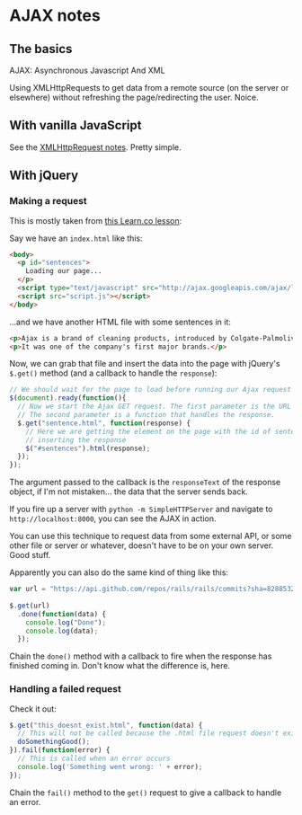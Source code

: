 # AJAX notes

## The basics

AJAX: Asynchronous Javascript And XML

Using XMLHttpRequests to get data from a remote source (on the server or elsewhere) without refreshing the page/redirecting the user. Noice.

## With vanilla JavaScript

See the [XMLHttpRequest notes](xmlhttprequest.md). Pretty simple.

## With jQuery

### Making a request

This is mostly taken from [this Learn.co lesson](https://github.com/learn-co-students/js-ajax-callbacks-readme-v-000):

Say we have an `index.html` like this:

```html
<body>
  <p id="sentences">
    Loading our page...
  </p>
  <script type="text/javascript" src="http://ajax.googleapis.com/ajax/libs/jquery/3.1.0/jquery.min.js"></script>
  <script src="script.js"></script>
</body>
```

...and we have another HTML file with some sentences in it:

```html
<p>Ajax is a brand of cleaning products, introduced by Colgate-Palmolive in 1947 for a powdered household and industrial cleaner.</p>
<p>It was one of the company's first major brands.</p>
```

Now, we can grab that file and insert the data into the page with jQuery's `$.get()` method (and a callback to handle the `response`):

```js
// We should wait for the page to load before running our Ajax request
$(document).ready(function(){
  // Now we start the Ajax GET request. The first parameter is the URL with the data.
  // The second parameter is a function that handles the response.
  $.get("sentence.html", function(response) {
    // Here we are getting the element on the page with the id of sentences and
    // inserting the response
    $("#sentences").html(response);
  });
});
```

The argument passed to the callback is the `responseText` of the response object, if I'm not mistaken... the data that the server sends back.

If you fire up a server with `python -m SimpleHTTPServer` and navigate to `http://localhost:8000`, you can see the AJAX in action.

You can use this technique to request data from some external API, or some other file or server or whatever, doesn't have to be on your own server. Good stuff.

Apparently you can also do the same kind of thing like this:

```js
var url = "https://api.github.com/repos/rails/rails/commits?sha=82885325e04d78fb7ec608a4670164d842d23078";
 
$.get(url)
  .done(function(data) {
    console.log("Done");
    console.log(data);
  });
```

Chain the `done()` method with a callback to fire when the response has finished coming in. Don't know what the difference is, here.

### Handling a failed request

Check it out:

```js
$.get("this_doesnt_exist.html", function(data) {
  // This will not be called because the .html file request doesn't exist
  doSomethingGood();
}).fail(function(error) {
  // This is called when an error occurs
  console.log('Something went wrong: ' + error);
});
```

Chain the `fail()` method to the `get()` request to give a callback to handle an error.